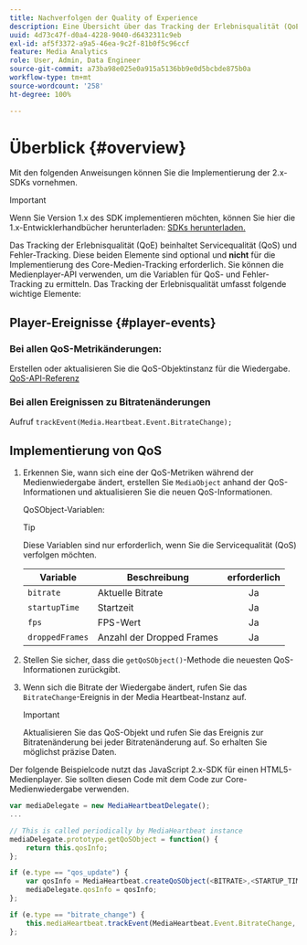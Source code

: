 ```yaml
---
title: Nachverfolgen der Quality of Experience
description: Eine Übersicht über das Tracking der Erlebnisqualität (QoE, QoS) mit dem Media SDK.
uuid: 4d73c47f-d0a4-4228-9040-d6432311c9eb
exl-id: af5f3372-a9a5-46ea-9c2f-81b0f5c96ccf
feature: Media Analytics
role: User, Admin, Data Engineer
source-git-commit: a73ba98e025e0a915a5136bb9e0d5bcbde875b0a
workflow-type: tm+mt
source-wordcount: '258'
ht-degree: 100%

---
```


# Überblick {#overview}

Mit den folgenden Anweisungen können Sie die Implementierung der 2.x-SDKs vornehmen.

>[!IMPORTANT]
>
>Wenn Sie Version 1.x des SDK implementieren möchten, können Sie hier die 1.x-Entwicklerhandbücher herunterladen: [SDKs herunterladen.](/help/getting-started/download-sdks.md)

Das Tracking der Erlebnisqualität (QoE) beinhaltet Servicequalität (QoS) und Fehler-Tracking. Diese beiden Elemente sind optional und **nicht** für die Implementierung des Core-Medien-Tracking erforderlich. Sie können die Medienplayer-API verwenden, um die Variablen für QoS- und Fehler-Tracking zu ermitteln. Das Tracking der Erlebnisqualität umfasst folgende wichtige Elemente:

## Player-Ereignisse {#player-events}

### Bei allen QoS-Metrikänderungen:

Erstellen oder aktualisieren Sie die QoS-Objektinstanz für die Wiedergabe. [QoS-API-Referenz](https://adobe-marketing-cloud.github.io/media-sdks/reference/javascript/MediaHeartbeat.html#.createQoSObject)

### Bei allen Ereignissen zu Bitratenänderungen

Aufruf `trackEvent(Media.Heartbeat.Event.BitrateChange);`

## Implementierung von QoS

1. Erkennen Sie, wann sich eine der QoS-Metriken während der Medienwiedergabe ändert, erstellen Sie `MediaObject` anhand der QoS-Informationen und aktualisieren Sie die neuen QoS-Informationen.

   QoSObject-Variablen:

   >[!TIP]
   >
   >Diese Variablen sind nur erforderlich, wenn Sie die Servicequalität (QoS) verfolgen möchten.

   | Variable | Beschreibung | erforderlich |
   | --- | --- | :---: |
   | `bitrate` | Aktuelle Bitrate | Ja |
   | `startupTime` | Startzeit | Ja |
   | `fps` | FPS-Wert | Ja |
   | `droppedFrames` | Anzahl der Dropped Frames | Ja |

1. Stellen Sie sicher, dass die `getQoSObject()`-Methode die neuesten QoS-Informationen zurückgibt.
1. Wenn sich die Bitrate der Wiedergabe ändert, rufen Sie das `BitrateChange`-Ereignis in der Media Heartbeat-Instanz auf.

   >[!IMPORTANT]
   >
   >Aktualisieren Sie das QoS-Objekt und rufen Sie das Ereignis zur Bitratenänderung bei jeder Bitratenänderung auf. So erhalten Sie möglichst präzise Daten.

Der folgende Beispielcode nutzt das JavaScript 2.x-SDK für einen HTML5-Medienplayer. Sie sollten diesen Code mit dem Code zur Core-Medienwiedergabe verwenden.

```js
var mediaDelegate = new MediaHeartbeatDelegate();
...  

// This is called periodically by MediaHeartbeat instance
mediaDelegate.prototype.getQoSObject = function() {
    return this.qosInfo;
};

if (e.type == "qos_update") {
    var qosInfo = MediaHeartbeat.createQoSObject(<BITRATE>,<STARTUP_TIME>,<FPS>,<DROPPED_FRAMES>);
    mediaDelegate.qosInfo = qosInfo;
};

if (e.type == "bitrate_change") {
    this.mediaHeartbeat.trackEvent(MediaHeartbeat.Event.BitrateChange, qosObject);
};
```
